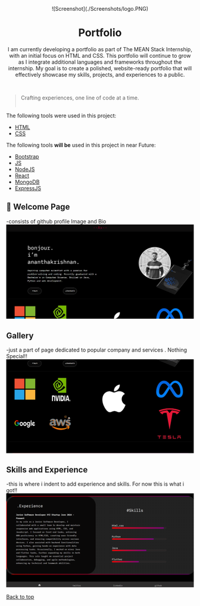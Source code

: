 <div align="center">![Screenshot](./Screenshots/logo.PNG)</div>

<h1 align="center">Portfolio</h1>

<p align="center">
I am currently developing a portfolio as part of The MEAN Stack Internship, with an initial focus on HTML and CSS. This portfolio will continue to grow as I integrate additional languages and frameworks throughout the internship. My goal is to create a polished, website-ready portfolio that will effectively showcase my skills, projects, and experiences to a public.
</p>
  &#xa0;


>Crafting experiences, one line of code at a time.
<br><br>


 The following tools were used in this project:

- [HTML](https://developer.mozilla.org/en-US/docs/Web/HTML)
- [CSS](https://developer.mozilla.org/en-US/docs/Web/CSS)

 The following tools **will be** used in this project in near Future:  

- [Bootstrap](https://getbootstrap.com/)
- [JS](https://developer.mozilla.org/en-US/docs/Web/JavaScript)
- [NodeJS](https://nodejs.org/en/)
- [React](https://react.dev/)
- [MongoDB](https://www.mongodb.com/)
- [ExpressJS](https://expressjs.com/)


## :checkered_flag: Welcome Page ##

-consists of github profile Image and Bio  
![Screenshot](./Screenshots/portfolio%20intro.PNG)


## Gallery
-just a part of page dedicated to popular company and services . Nothing Special!!
![Screenshot](./Screenshots/portfolio%20Gallery-box.PNG)

## Skills and Experience
-this is where i indent to add experience and skills. For now this is what i got!!
![Screenshot](./Screenshots/portfolio%20mid-box.PNG)







<a href="#top">Back to top</a>
